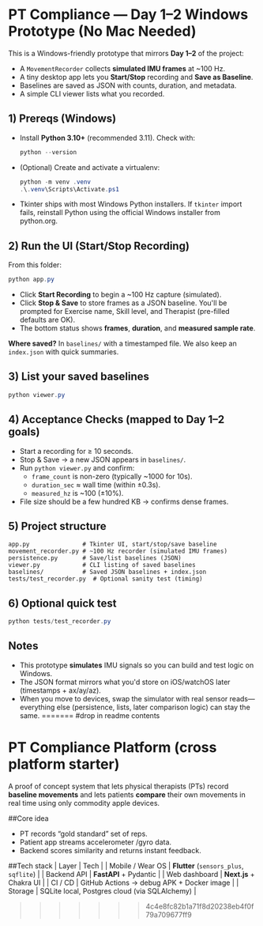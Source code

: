 
# PT Compliance — Day 1–2 Windows Prototype (No Mac Needed)

This is a Windows-friendly prototype that mirrors **Day 1–2** of the project:
- A `MovementRecorder` collects **simulated IMU frames** at ~100 Hz.
- A tiny desktop app lets you **Start/Stop** recording and **Save as Baseline**.
- Baselines are saved as JSON with counts, duration, and metadata.
- A simple CLI viewer lists what you recorded.

## 1) Prereqs (Windows)
- Install **Python 3.10+** (recommended 3.11). Check with:
  ```powershell
  python --version
  ```
- (Optional) Create and activate a virtualenv:
  ```powershell
  python -m venv .venv
  .\.venv\Scripts\Activate.ps1
  ```
- Tkinter ships with most Windows Python installers. If `tkinter` import fails,
  reinstall Python using the official Windows installer from python.org.

## 2) Run the UI (Start/Stop Recording)
From this folder:
```powershell
python app.py
```
- Click **Start Recording** to begin a ~100 Hz capture (simulated).
- Click **Stop & Save** to store frames as a JSON baseline. You'll be prompted
  for Exercise name, Skill level, and Therapist (pre-filled defaults are OK).
- The bottom status shows **frames**, **duration**, and **measured sample rate**.

**Where saved?** In `baselines/` with a timestamped file. We also keep an `index.json`
with quick summaries.

## 3) List your saved baselines
```powershell
python viewer.py
```

## 4) Acceptance Checks (mapped to Day 1–2 goals)
- Start a recording for ≥ 10 seconds.
- Stop & Save → a new JSON appears in `baselines/`.
- Run `python viewer.py` and confirm:
  - `frame_count` is non-zero (typically ~1000 for 10s).
  - `duration_sec` ≈ wall time (within ±0.3s).
  - `measured_hz` is ~100 (±10%).
- File size should be a few hundred KB → confirms dense frames.

## 5) Project structure
```text
app.py               # Tkinter UI, start/stop/save baseline
movement_recorder.py # ~100 Hz recorder (simulated IMU frames)
persistence.py       # Save/list baselines (JSON)
viewer.py            # CLI listing of saved baselines
baselines/           # Saved JSON baselines + index.json
tests/test_recorder.py  # Optional sanity test (timing)
```

## 6) Optional quick test
```powershell
python tests/test_recorder.py
```

## Notes
- This prototype **simulates** IMU signals so you can build and test logic on Windows.
- The JSON format mirrors what you'd store on iOS/watchOS later (timestamps + ax/ay/az).
- When you move to devices, swap the simulator with real sensor reads—everything else
  (persistence, lists, later comparison logic) can stay the same.
=======
#drop in readme contents
# PT Compliance Platform (cross platform starter)

A proof of concept system that lets physical therapists (PTs) record **baseline movements** and lets patients **compare** their own movements in real time using only commodity apple devices.

##Core idea
* PT records “gold standard” set of reps.
* Patient app streams accelerometer /gyro data.
* Backend scores similarity and returns instant feedback.

##Tech stack
| Layer | Tech |
| Mobile / Wear OS | **Flutter** (`sensors_plus`, `sqflite`) |
| Backend API | **FastAPI** + Pydantic |
| Web dashboard | **Next.js** + Chakra UI |
| CI / CD | GitHub Actions → debug APK + Docker image |
| Storage | SQLite local, Postgres cloud (via SQLAlchemy) |
>>>>>>> 4c4e8fc82b1a71f8d20238eb4f0f79a709677ff9
